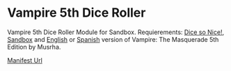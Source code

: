 # Vampire 5th Dice Roller
Vampire 5th Dice Roller Module for Sandbox. Requierements: [Dice so Nice!](https://gitlab.com/riccisi/foundryvtt-dice-so-nice), [Sandbox](https://gitlab.com/rolnl/sandbox-system-builder/) and [English](https://github.com/Musrha/foundry-vampire5th) or [Spanish](https://github.com/Musrha/foundry-vampirov5) version of Vampire: The Masquerade 5th Edition by Musrha.

[Manifest Url](https://raw.githubusercontent.com/Musrha/vampire-5th-dice-roller/main/module.json)
